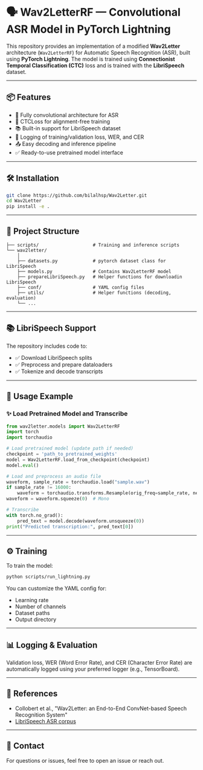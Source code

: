 # 🗣️ Wav2LetterRF — Convolutional ASR Model in PyTorch Lightning

This repository provides an implementation of a modified **Wav2Letter** architecture (`Wav2LetterRF`) for Automatic Speech Recognition (ASR), built using **PyTorch Lightning**. The model is trained using **Connectionist Temporal Classification (CTC)** loss and is trained with the **LibriSpeech** dataset.

---

## 📦 Features

- 🧱 Fully convolutional architecture for ASR
- 🧪 CTCLoss for alignment-free training
- 📚 Built-in support for LibriSpeech dataset
- 🔁 Logging of training/validation loss, WER, and CER
- 📤 Easy decoding and inference pipeline
- ✅ Ready-to-use pretrained model interface

---

## 🛠️ Installation

```bash
git clone https://github.com/bilalhsp/Wav2Letter.git
cd Wav2Letter
pip install -e .
```

---

## 📁 Project Structure

```
├── scripts/                    # Training and inference scripts
└── wav2letter/
    │
    ├── datasets.py             # pytorch dataset class for LibriSpeech 
    ├── models.py               # Contains Wav2LetterRF model
    ├── prepareLibriSpeech.py   # Helper functions for downloadin LibriSpeech         
    ├── conf/                   # YAML config files
    ├── utils/                  # Helper functions (decoding, evaluation)
    └── ...
```

---

## 📚 LibriSpeech Support

The repository includes code to:

- ✅ Download LibriSpeech splits
- ✅ Preprocess and prepare dataloaders
- ✅ Tokenize and decode transcripts

---

## 🚀 Usage Example

### ✨ Load Pretrained Model and Transcribe

```python
from wav2letter.models import Wav2LetterRF
import torch
import torchaudio

# Load pretrained model (update path if needed)
checkpoint = 'path_to_pretrained_weights'
model = Wav2LetterRF.load_from_checkpoint(checkpoint)
model.eval()

# Load and preprocess an audio file
waveform, sample_rate = torchaudio.load("sample.wav")
if sample_rate != 16000:
    waveform = torchaudio.transforms.Resample(orig_freq=sample_rate, new_freq=16000)(waveform)
waveform = waveform.squeeze(0)  # Mono

# Transcribe
with torch.no_grad():
    pred_text = model.decode(waveform.unsqueeze(0))
print("Predicted transcription:", pred_text[0])
```

---

## ⚙️ Training

To train the model:

```bash
python scripts/run_lightning.py
```

You can customize the YAML config for:

- Learning rate
- Number of channels
- Dataset paths
- Output directory

---

## 📊 Logging & Evaluation

Validation loss, WER (Word Error Rate), and CER (Character Error Rate) are automatically logged using your preferred logger (e.g., TensorBoard).

---

## 📝 References

- Collobert et al., "Wav2Letter: an End-to-End ConvNet-based Speech Recognition System"
- [LibriSpeech ASR corpus](http://www.openslr.org/12/)

---

## 📩 Contact

For questions or issues, feel free to open an issue or reach out.

